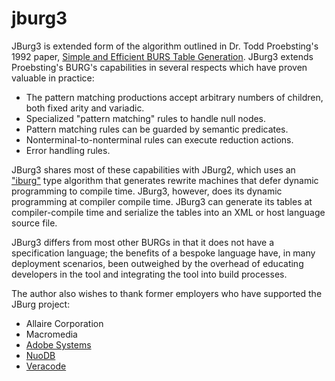 # jburg3
JBurg3 is  extended form of the algorithm outlined in Dr. Todd Proebsting's 1992 paper, [Simple and Efficient BURS Table Generation](http://research.cs.wisc.edu/techreports/1991/TR1065.pdf). JBurg3 extends Proebsting's BURG's capabilities in several respects which have proven valuable in practice:
* The pattern matching productions accept arbitrary numbers of children, both fixed arity and variadic.
* Specialized "pattern matching" rules to handle null nodes.
* Pattern matching rules can be guarded by semantic predicates.
* Nonterminal-to-nonterminal rules can execute reduction actions.
* Error handling rules.

JBurg3 shares most of these capabilities with JBurg2, which uses an ["iburg"](http://drhanson.s3.amazonaws.com/storage/documents/iburg.pdf) type algorithm that generates rewrite machines that defer dynamic programming to compile time. JBurg3, however, does its dynamic programming at compiler compile time. JBurg3 can generate its tables at compiler-compile time and serialize the tables into an XML or host language source file.

JBurg3 differs from most other BURGs in that it does not have a specification language; the benefits of a bespoke language have, in many deployment scenarios, been outweighed by the overhead of educating developers in the tool and integrating the tool into build processes.

The author also wishes to thank former employers who have supported the JBurg project:

* Allaire Corporation
* Macromedia
* [Adobe Systems](http://www.adobe.com)
* [NuoDB](http://www.nuodb.com)
* [Veracode](http://www.veracode.com)

